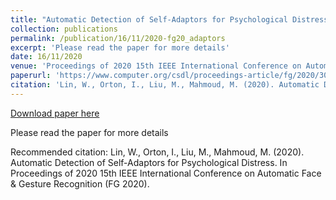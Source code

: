 ```yaml
---
title: "Automatic Detection of Self-Adaptors for Psychological Distress"
collection: publications
permalink: /publication/16/11/2020-fg20_adaptors
excerpt: 'Please read the paper for more details'
date: 16/11/2020
venue: 'Proceedings of 2020 15th IEEE International Conference on Automatic Face &amp; Gesture Recognition (FG 2020)'
paperurl: 'https://www.computer.org/csdl/proceedings-article/fg/2020/307900a214/1kecI2z8ccU'
citation: 'Lin, W., Orton, I., Liu, M., Mahmoud, M. (2020). Automatic Detection of Self-Adaptors for Psychological Distress. In Proceedings of 2020 15th IEEE International Conference on Automatic Face &amp; Gesture Recognition (FG 2020).'
---
```


<a href='https://www.computer.org/csdl/proceedings-article/fg/2020/307900a214/1kecI2z8ccU'>Download paper here</a>

Please read the paper for more details

Recommended citation: Lin, W., Orton, I., Liu, M., Mahmoud, M. (2020). Automatic Detection of Self-Adaptors for Psychological Distress. In Proceedings of 2020 15th IEEE International Conference on Automatic Face & Gesture Recognition (FG 2020).